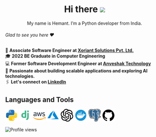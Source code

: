 <div align="center">

# Hi there <img src="https://raw.githubusercontent.com/MartinHeinz/MartinHeinz/master/wave.gif" width="30px">

My&nbsp;name is&nbsp;Hemant. I&rsquo;m a&nbsp;Python developer from India.<br>

</div>

###### Glad to see you here :heart:

🏢 **Associate Software Engineer at <a href="https://www.xoriant.com/">Xoriant Solutions Pvt. Ltd.</a>**  
🎓 **2022 BE Graduate in Computer Engineering**  
💻 **Former Software Development Engineer at <a href="https://www.anveshak.com/">Anveshak Technology</a>**  
🌱 **Passionate about building scalable applications and exploring AI technologies.**  
🖇 **Let's connect on <a href="https://www.linkedin.com/in/hemant-patil-7383ba195/">LinkedIn</a>**  

## Languages and Tools

<a href="https://www.python.org/"><img src="img/python.svg" alt="Python" width="40" height="40"></a>
<a href="https://www.djangoproject.com/"><img src="img/django.svg" alt="Django" width="40" height="40"></a>
<a href="https://aws.amazon.com/"><img src="img/aws.svg" alt="AWS" width="40" height="40"></a>
<a href="https://azure.microsoft.com/"><img src="img/azure.svg" alt="Azure" width="40" height="40"></a>
<a href="https://openai.com/"><img src="img/openai.svg" alt="OpenAI" width="40" height="40"></a>
<a href="https://www.docker.com/"><img src="img/docker.svg" alt="Docker" width="40" height="40"></a>
<a href="https://www.postgresql.org/"><img src="img/postgresql.svg" alt="PostgreSQL" width="40" height="40"></a>
<a href="https://github.com/"><img src="img/github.svg" alt="GitHub" width="40" height="40"></a>

![Profile views](https://komarev.com/ghpvc/?username=justhemantpatil&color=blue)

